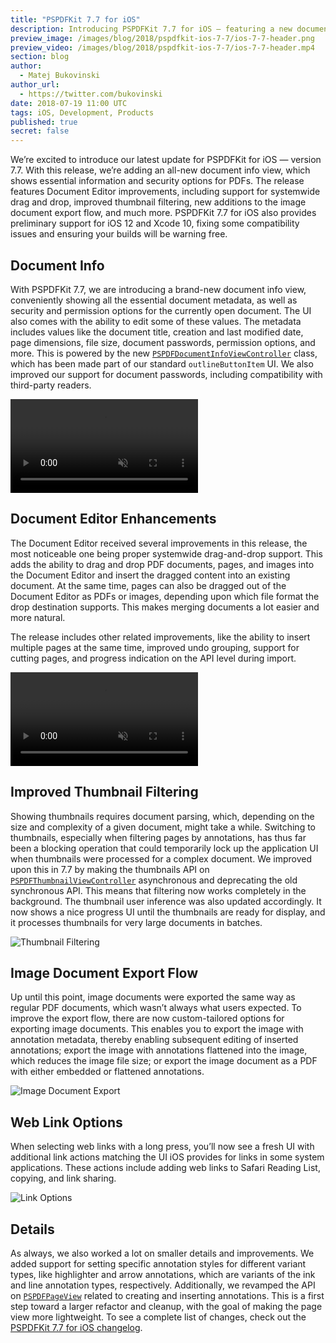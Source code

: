 ```yaml
---
title: "PSPDFKit 7.7 for iOS"
description: Introducing PSPDFKit 7.7 for iOS — featuring a new document info screen, Document Editor enhancements, improved thumbnail filtering, image document export, and preliminary iOS 12 and Xcode 10 support.
preview_image: /images/blog/2018/pspdfkit-ios-7-7/ios-7-7-header.png
preview_video: /images/blog/2018/pspdfkit-ios-7-7/ios-7-7-header.mp4
section: blog
author:
  - Matej Bukovinski
author_url:
  - https://twitter.com/bukovinski
date: 2018-07-19 11:00 UTC
tags: iOS, Development, Products
published: true
secret: false
---
```


We’re excited to introduce our latest update for PSPDFKit for iOS — version 7.7. With this release, we’re adding an all-new document info view, which shows essential information and security options for PDFs. The release features Document Editor improvements, including support for systemwide drag and drop, improved thumbnail filtering, new additions to the image document export flow, and much more. PSPDFKit 7.7 for iOS also provides preliminary support for iOS 12 and Xcode 10, fixing some compatibility issues and ensuring your builds will be warning free.

## Document Info

With PSPDFKit 7.7, we are introducing a brand-new document info view, conveniently showing all the essential document metadata, as well as security and permission options for the currently open document. The UI also comes with the ability to edit some of these values. The metadata includes values like the document title, creation and last modified date, page dimensions, file size, document passwords, permission options, and more. This is powered by the new [`PSPDFDocumentInfoViewController`] class, which has been made part of our standard `outlineButtonItem` UI. We also improved our support for document passwords, including compatibility with third-party readers.

<video src="/images/blog/2018/pspdfkit-ios-7-7/document-info.mp4" loop muted playsinline data-controller="video" data-video-autoplay="true"></video>

## Document Editor Enhancements

The Document Editor received several improvements in this release, the most noticeable one being proper systemwide drag-and-drop support. This adds the ability to drag and drop PDF documents, pages, and images into the Document Editor and insert the dragged content into an existing document. At the same time, pages can also be dragged out of the Document Editor as PDFs or images, depending upon which file format the drop destination supports. This makes merging documents a lot easier and more natural.

The release includes other related improvements, like the ability to insert multiple pages at the same time, improved undo grouping, support for cutting pages, and progress indication on the API level during import.

<video src="/images/blog/2018/pspdfkit-ios-7-7/document-editor-dnd.mp4" loop muted playsinline data-controller="video" data-video-autoplay="true"></video>

## Improved Thumbnail Filtering

Showing thumbnails requires document parsing, which, depending on the size and complexity of a given document, might take a while. Switching to thumbnails, especially when filtering pages by annotations, has thus far been a blocking operation that could temporarily lock up the application UI when thumbnails were processed for a complex document. We improved upon this in 7.7 by making the thumbnails API on [`PSPDFThumbnailViewController`] asynchronous and deprecating the old synchronous API. This means that filtering now works completely in the background. The thumbnail user inference was also updated accordingly. It now shows a nice progress UI until the thumbnails are ready for display, and it processes thumbnails for very large documents in batches.

![Thumbnail Filtering](/images/blog/2018/pspdfkit-ios-7-7/thumbnail-filtering.jpeg)

## Image Document Export Flow

Up until this point, image documents were exported the same way as regular PDF documents, which wasn’t always what users expected. To improve the export flow, there are now custom-tailored options for exporting image documents. This enables you to export the image with annotation metadata, thereby enabling subsequent editing of inserted annotations; export the image with annotations flattened into the image, which reduces the image file size; or export the image document as a PDF with either embedded or flattened annotations.

![Image Document Export](/images/blog/2018/pspdfkit-ios-7-7/image-document-export.jpeg)

## Web Link Options

When selecting web links with a long press, you’ll now see a fresh UI with additional link actions matching the UI iOS provides for links in some system applications. These actions include adding web links to Safari Reading List, copying, and link sharing.

![Link Options](/images/blog/2018/pspdfkit-ios-7-7/link-options.jpeg)

## Details

As always, we also worked a lot on smaller details and improvements. We added support for setting specific annotation styles for different variant types, like highlighter and arrow annotations, which are variants of the ink and line annotation types, respectively. Additionally, we revamped the API on [`PSPDFPageView`] related to creating and inserting annotations. This is a first step toward a larger refactor and cleanup, with the goal of making the page view more lightweight. To see a complete list of changes, check out the [PSPDFKit 7.7 for iOS changelog][iOS 7.7 Changelog].

[iOS 7.7 Changelog]: /changelog/ios/#7.7.0
[`PSPDFDocumentInfoViewController`]: https://pspdfkit.com/api/ios/Classes/PSPDFDocumentInfoViewController.html
[`PSPDFThumbnailViewController`]: https://pspdfkit.com/api/ios/Classes/PSPDFThumbnailViewController.html
[`PSPDFPageView`]: https://pspdfkit.com/api/ios/Classes/PSPDFPageView.html
